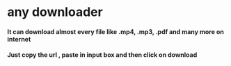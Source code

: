 # any downloader

#### It can download almost every file like .mp4, .mp3, .pdf and many more on internet

#### Just copy the url , paste in input box and then click on download
